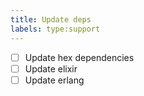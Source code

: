 ```yaml
---
title: Update deps
labels: type:support
---
```

* [ ] Update hex dependencies
* [ ] Update elixir
* [ ] Update erlang

